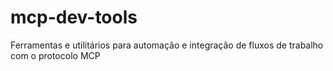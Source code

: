 # mcp-dev-tools
Ferramentas e utilitários para automação e integração de fluxos de trabalho com o protocolo MCP
